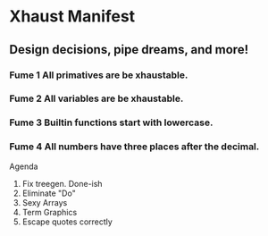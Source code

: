 # Xhaust Manifest
## Design decisions, pipe dreams, and more!

### **Fume 1** All primatives are be xhaustable.

### **Fume 2** All variables are be xhaustable.

### **Fume 3** Builtin functions start with lowercase.

### **Fume 4** All numbers have three places after the decimal.


Agenda

1. Fix treegen. Done-ish
2. Eliminate "Do"
3. Sexy Arrays
4. Term Graphics
6. Escape quotes correctly